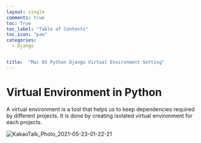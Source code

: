 ```yaml
---
layout: single
comments: true
toc: True
toc_label: "Table of Contents"
toc_icon: "paw"
categories:
  - Django


title:  "Mac OS Python Django Virtual Environment Setting"
---
```


# Virtual Environment in Python   

A virtual environment is a tool that helps us to keep dependencies required by different projects. It is done by creating isolated virtual environment for each projects.    

![KakaoTalk_Photo_2021-05-23-01-22-21](https://user-images.githubusercontent.com/81342538/119249727-d3c0fb00-bbd5-11eb-8ff4-16f9d3a074b8.jpeg)
